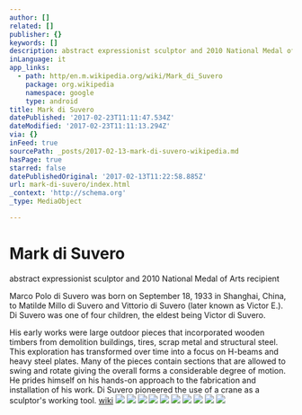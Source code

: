 ```yaml
---
author: []
related: []
publisher: {}
keywords: []
description: abstract expressionist sculptor and 2010 National Medal of Arts recipient
inLanguage: it
app_links:
  - path: http/en.m.wikipedia.org/wiki/Mark_di_Suvero
    package: org.wikipedia
    namespace: google
    type: android
title: Mark di Suvero
datePublished: '2017-02-23T11:11:47.534Z'
dateModified: '2017-02-23T11:11:13.294Z'
via: {}
inFeed: true
sourcePath: _posts/2017-02-13-mark-di-suvero-wikipedia.md
hasPage: true
starred: false
datePublishedOriginal: '2017-02-13T11:22:58.885Z'
url: mark-di-suvero/index.html
_context: 'http://schema.org'
_type: MediaObject

---
```

# Mark di Suvero

abstract expressionist sculptor and 2010 National Medal of Arts recipient

Marco Polo di Suvero was born on September 18, 1933 in Shanghai, China, to Matilde Millo di Suvero and Vittorio di Suvero (later known as Victor E.). Di Suvero was one of four children, the eldest being Victor di Suvero. 

His early works were large outdoor pieces that incorporated wooden timbers from demolition buildings, tires, scrap metal and structural steel. This exploration has transformed over time into a focus on H-beams and heavy steel plates. Many of the pieces contain sections that are allowed to swing and rotate giving the overall forms a considerable degree of motion. He prides himself on his hands-on approach to the fabrication and installation of his work. Di Suvero pioneered the use of a crane as a sculptor's working tool. [wiki][0]
![](https://the-grid-user-content.s3-us-west-2.amazonaws.com/53515273-20af-4765-bcb0-78d6da1ba0ba.jpg)
![](https://the-grid-user-content.s3-us-west-2.amazonaws.com/2eb4b6f9-965b-43a2-a437-5c5438a68b70.jpg)
![](https://the-grid-user-content.s3-us-west-2.amazonaws.com/3fd3451c-50ce-4c6e-9eca-2686e57b00fa.jpg)
![](https://the-grid-user-content.s3-us-west-2.amazonaws.com/b7ffdc2d-6a4c-4d24-a688-97734de8b658.jpg)
![](https://the-grid-user-content.s3-us-west-2.amazonaws.com/65db6015-43a7-4b0b-94e0-9838e0c796a2.jpg)
![](https://the-grid-user-content.s3-us-west-2.amazonaws.com/e94cf67d-a026-44aa-ad5a-ba0a9f0e02da.jpg)
![](https://the-grid-user-content.s3-us-west-2.amazonaws.com/828b23cb-0b31-4170-a9b3-3cf3c9af3c92.jpg)
![](https://the-grid-user-content.s3-us-west-2.amazonaws.com/f49e3951-eda3-45c5-92d7-e5855690c0f6.jpg)
![](https://the-grid-user-content.s3-us-west-2.amazonaws.com/c5b601ec-2247-492c-baf6-42506affa5cb.jpg)
![](https://the-grid-user-content.s3-us-west-2.amazonaws.com/49d758d3-e3e2-42e9-8ad4-c158dfc2e7f0.jpg)

[0]: https://en.wikipedia.org/wiki/Mark_di_Suvero